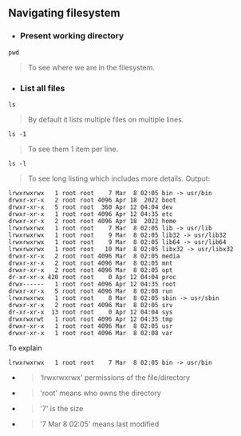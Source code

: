 ## Navigating filesystem
- ### Present working directory
```
pwd
```
> To see where we are in the filesystem.
- ### List all files
```
ls
```
> By default it lists multiple files on multiple lines.
```
ls -1
```
> To see them 1 item per line.
```
ls -l
```
> To see long listing which includes more details.
Output:
```
lrwxrwxrwx   1 root root    7 Mar  8 02:05 bin -> usr/bin
drwxr-xr-x   2 root root 4096 Apr 18  2022 boot
drwxr-xr-x   5 root root  360 Apr 12 04:04 dev
drwxr-xr-x   1 root root 4096 Apr 12 04:35 etc
drwxr-xr-x   2 root root 4096 Apr 18  2022 home
lrwxrwxrwx   1 root root    7 Mar  8 02:05 lib -> usr/lib
lrwxrwxrwx   1 root root    9 Mar  8 02:05 lib32 -> usr/lib32
lrwxrwxrwx   1 root root    9 Mar  8 02:05 lib64 -> usr/lib64
lrwxrwxrwx   1 root root   10 Mar  8 02:05 libx32 -> usr/libx32
drwxr-xr-x   2 root root 4096 Mar  8 02:05 media
drwxr-xr-x   2 root root 4096 Mar  8 02:05 mnt
drwxr-xr-x   2 root root 4096 Mar  8 02:05 opt
dr-xr-xr-x 420 root root    0 Apr 12 04:04 proc
drwx------   1 root root 4096 Apr 12 04:35 root
drwxr-xr-x   5 root root 4096 Mar  8 02:08 run
lrwxrwxrwx   1 root root    8 Mar  8 02:05 sbin -> usr/sbin
drwxr-xr-x   2 root root 4096 Mar  8 02:05 srv
dr-xr-xr-x  13 root root    0 Apr 12 04:04 sys
drwxrwxrwt   1 root root 4096 Apr 12 04:35 tmp
drwxr-xr-x   1 root root 4096 Mar  8 02:05 usr
drwxr-xr-x   1 root root 4096 Mar  8 02:08 var
```
To explain 
```
lrwxrwxrwx   1 root root    7 Mar  8 02:05 bin -> usr/bin
```

- > 'lrwxrwxrwx' permissions of the file/directory
- > 'root' means who owns the directory
- > '7' is the size
- > '7 Mar 8 02:05' means last modified

